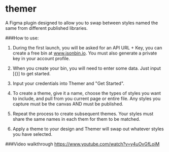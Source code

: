 # themer
A Figma plugin designed to allow you to swap between styles named the same from different published libraries.

###How to use:

1. During the first launch, you will be asked for an API URL + Key, you can create a free bin at www.jsonbin.io. You must also generate a private key in your account profile.

2. When you create your bin, you will need to enter some data. Just input [{}] to get started.

3. Input your credentials into Themer and "Get Started".

4. To create a theme, give it a name, choose the types of styles you want to include, and pull from you current page or entire file. Any styles you capture must be the canvas AND must be published.

5. Repeat the process to create subsequent themes. Your styles must share the same names in each them for them to be matched.

6. Apply a theme to your design and Themer will swap out whatever styles you have selected.

###Video walkthrough
https://www.youtube.com/watch?v=y4uOvGfLoiM
